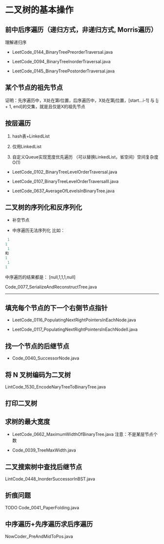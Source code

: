 # 二叉树的基本操作

## 前中后序遍历（递归方式，非递归方式, Morris遍历）

理解递归序

- LeetCode_0144_BinaryTreePreorderTraversal.java

- LeetCode_0094_BinaryTreeInorderTraversal.java

- LeetCode_0145_BinaryTreePostorderTraversal.java

## 某个节点的祖先节点

证明：先序遍历中，X处在第i位置，后序遍历中，X处在第j位置，[start...i-1] 与 [j + 1, end]的交集，就是且仅是X的祖先节点

## 按层遍历

 1. hash表+LinkedList
 
 2. 仅用LinkedList
 
 3. 自定义Queue实现宽度优先遍历 （可以替换LinkedList，省空间）空间复杂度O(1)

- LeetCode_0102_BinaryTreeLevelOrderTraversal.java

- LeetCode_0107_BinaryTreeLevelOrderTraversalII.java

- LeetCode_0637_AverageOfLevelsInBinaryTree.java

## 二叉树的序列化和反序列化

- 补空节点

- 中序遍历无法序列化 比如：

```java
 1
1
 1
和
1
 1
1
```

中序遍历的结果都是： [null,1,1,1,null]

Code_0077_SerializeAndReconstructTree.java

---

## 填充每个节点的下一个右侧节点指针

- LeetCode_0116_PopulatingNextRightPointersInEachNode.java

- LeetCode_0117_PopulatingNextRightPointersInEachNodeII.java

## 找一个节点的后继节点

- Code_0040_SuccessorNode.java

## 将 N 叉树编码为二叉树

LintCode_1530_EncodeNaryTreeToBinaryTree.java

## 打印二叉树

## 求树的最大宽度

- LeetCode_0662_MaximumWidthOfBinaryTree.java 注意：不是某层节点个数

- Code_0039_TreeMaxWidth.java

## 二叉搜索树中查找后继节点

LintCode_0448_InorderSuccessorInBST.java

## 折痕问题

TODO Code_0041_PaperFolding.java

## 中序遍历+先序遍历求后序遍历

NowCoder_PreAndMidToPos.java
